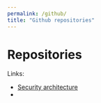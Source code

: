 ```yaml
---
permalink: /github/
title: "Github repositories"
---
```

# Repositories
Links:
- [Security architecture](https://github.com/Pettersson-dev/Security-architecture/blob/main/README.md)
- 